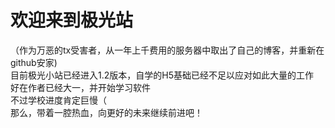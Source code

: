 # 欢迎来到极光站
（作为万恶的tx受害者，从一年上千费用的服务器中取出了自己的博客，并重新在github安家)  
目前极光小站已经进入1.2版本，自学的H5基础已经不足以应对如此大量的工作<br>
好在作者已经大一，并开始学习软件<br>
不过学校进度肯定巨慢（<br>
那么，带着一腔热血，向更好的未来继续前进吧！<br>
